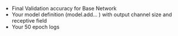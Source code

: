 * Final Validation accuracy for Base Network
* Your model definition (model.add... ) with output channel size and receptive field
* Your 50 epoch logs
